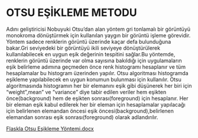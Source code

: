 # OTSU EŞİKLEME METODU
  Adını geliştiricisi Nobuyuki Otsu’dan alan yöntem gri tonlamalı bir görüntüyü monokroma dönüştürmek için kullanılan yaygın bir görüntü işleme görevidir. Yöntem sadece renklerin görüntü üzerinde kaçar defa bulunduğuna bakar.Gri seviyedeki bir görüntüyü ikili seviyeye dönüştürülerek kullanılabilecek en uygun eşik değerinin tespitini sağlar.Bu yöntemde, renklerin görüntü üzerinde var olma sayısına bakıldığı için uygulamaların eşik belirleme adımına geçmeden önce renk histogramı hesaplanır ve tüm hesaplamalar bu histogram üzerinden yapılır. Otsu algoritması histogramda eşikleme yapılabilecek en uygun konumun bulunması için kullanılır.
Otsu algoritmasında histogramın her bir elemanını eşik gibi düşünerek her biri için “weight”,mean” ve ”variance” diye tabir edilen veriler hem eşikten önce(background) hem de eşikten sonrası(foreground) için hesaplanır.
Her bir eleman eşik kabul edilerek her bir eleman için hesaplamalar yapılacağı için belirlenen elemandan öncesi eşik öncesi(background),belirlenen elemandan sonrası eşik sonrası(foreground) olarak adlandırılır.

[Flaskla Otsu Eşikleme Yöntemi.docx](https://github.com/leventkalkavan/flask_goruntu_isleme/files/7090999/Flaskla.Otsu.Esikleme.Yontemi.docx)
